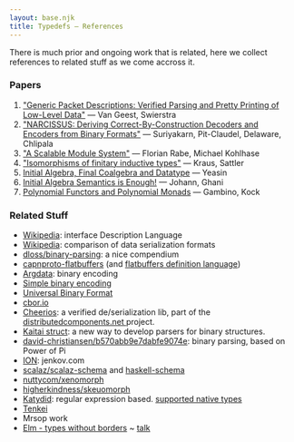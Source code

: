 ```yaml
---
layout: base.njk
title: Typedefs — References
---
```


There is much prior and ongoing work that is related, here we collect references to related stuff as we come accross it.

### Papers

1. ["Generic Packet Descriptions: Verified Parsing and Pretty Printing of Low-Level Data"](http://www.staff.science.uu.nl/~swier004/publications/2017-tyde-a.pdf) — Van Geest, Swierstra
2. ["NARCISSUS: Deriving Correct-By-Construction Decoders and Encoders from Binary Formats"](https://www.cs.purdue.edu/homes/bendy/Narcissus/narcissus.pdf) — Suriyakarn, Pit-Claudel, Delaware, Chlipala
3. ["A Scalable Module System"](https://kwarc.info/people/frabe/Research/mmt.pdf) — Florian Rabe, Michael Kohlhase
4. ["Isomorphisms of finitary inductive types"](http://www.cs.nott.ac.uk/~psznk/docs/inductive-isomorphism.pdf) — Kraus, Sattler
5. [Initial Algebra, Final Coalgebra and Datatype](http://pages.cpsc.ucalgary.ca/~robin/class/617/projects-10/Masuka.pdf) — Yeasin
6. [Initial Algebra Semantics is Enough!](https://personal.cis.strath.ac.uk/neil.ghani/papers/ghani-tlca07.pdf) — Johann, Ghani
7. [Polynomial Functors and Polynomial Monads](https://arxiv.org/abs/0906.4931) —  Gambino, Kock

###  Related Stuff

- [Wikipedia](https://en.wikipedia.org/wiki/Interface_description_language): interface Description Language
- [Wikipedia](https://en.wikipedia.org/wiki/Comparison_of_data_serialization_formats): comparison of data serialization formats
- [dloss/binary-parsing](https://github.com/dloss/binary-parsing): a nice compendium
- [capnproto-flatbuffers](https://capnproto.org/news/2014-06-17-capnproto-flatbuffers-sbe.html) (and [flatbuffers definition language](http://google.github.io/flatbuffers/flatbuffers_grammar.html))
- [Argdata](https://github.com/NuxiNL/argdata#binary-encoding): binary encoding
- [Simple binary encoding](https://mechanical-sympathy.blogspot.nl/2014/05/simple-binary-encoding.html)
- [Universal Binary Format](http://ubf.github.io/ubf/ubf-user-guide.en.html)
- [cbor.io](https://cbor.io)
- [Cheerios](https://github.com/uwplse/cheerios): a verified de/serialization lib, part of the [distributedcomponents.net ](http://distributedcomponents.net/) project.
- [Kaitai struct](https://kaitai.io/): a new way to develop parsers for binary structures.
- [david-christiansen/b570abb9e7dabfe9074e](https://gist.github.com/david-christiansen/b570abb9e7dabfe9074e): binary parsing, based on Power of Pi
- [ION](tutorials.jenkov.com/ion/ion-vs-other-formats.html): jenkov.com
- [scalaz/scalaz-schema](https://github.com/scalaz/scalaz-schema) and [haskell-schema](https://github.com/alonsodomin/haskell-schema)
- [nuttycom/xenomorph](https://github.com/nuttycom/xenomorph)
- [higherkindness/skeuomorph](https://github.com/higherkindness/skeuomorph)
- [Katydid](http://katydid.github.io/): regular expression based. [supported native types](http://katydid.github.io/relapse/types.html)
- [Tenkei](https://github.com/WhatisRT/tenkei)
- Mrsop work
- [Elm - types without borders](https://github.com/dillonkearns/talks/tree/master/types-without-borders) ~ [talk](https://www.youtube.com/watch?v=memIRXFSNkU)
